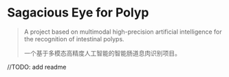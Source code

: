 # Sagacious Eye for Polyp

> A project based on multimodal high-precision artificial intelligence for the recognition of intestinal polyps.
>
> 一个基于多模态高精度人工智能的智能肠道息肉识别项目。

//TODO: add readme